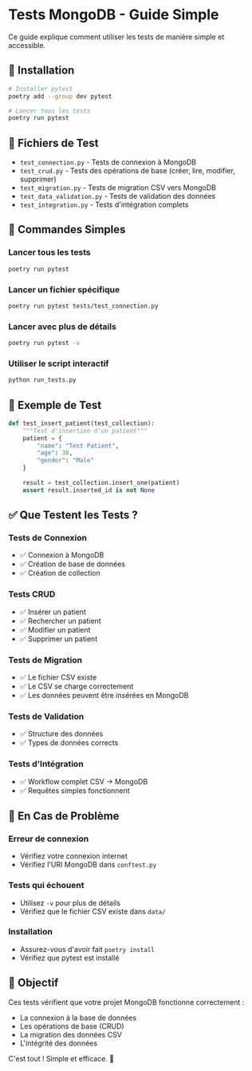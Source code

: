 # Tests MongoDB - Guide Simple

Ce guide explique comment utiliser les tests de manière simple et accessible.

## 🚀 Installation

```bash
# Installer pytest
poetry add --group dev pytest

# Lancer tous les tests
poetry run pytest
```

## 📁 Fichiers de Test

- `test_connection.py` - Tests de connexion à MongoDB
- `test_crud.py` - Tests des opérations de base (créer, lire, modifier, supprimer)
- `test_migration.py` - Tests de migration CSV vers MongoDB
- `test_data_validation.py` - Tests de validation des données
- `test_integration.py` - Tests d'intégration complets

## 🎯 Commandes Simples

### Lancer tous les tests
```bash
poetry run pytest
```

### Lancer un fichier spécifique
```bash
poetry run pytest tests/test_connection.py
```

### Lancer avec plus de détails
```bash
poetry run pytest -v
```

### Utiliser le script interactif
```bash
python run_tests.py
```

## 📝 Exemple de Test

```python
def test_insert_patient(test_collection):
    """Test d'insertion d'un patient"""
    patient = {
        "name": "Test Patient",
        "age": 30,
        "gender": "Male"
    }
    
    result = test_collection.insert_one(patient)
    assert result.inserted_id is not None
```

## ✅ Que Testent les Tests ?

### Tests de Connexion
- ✅ Connexion à MongoDB
- ✅ Création de base de données
- ✅ Création de collection

### Tests CRUD
- ✅ Insérer un patient
- ✅ Rechercher un patient
- ✅ Modifier un patient
- ✅ Supprimer un patient

### Tests de Migration
- ✅ Le fichier CSV existe
- ✅ Le CSV se charge correctement
- ✅ Les données peuvent être insérées en MongoDB

### Tests de Validation
- ✅ Structure des données
- ✅ Types de données corrects

### Tests d'Intégration
- ✅ Workflow complet CSV → MongoDB
- ✅ Requêtes simples fonctionnent

## 🚨 En Cas de Problème

### Erreur de connexion
- Vérifiez votre connexion internet
- Vérifiez l'URI MongoDB dans `conftest.py`

### Tests qui échouent
- Utilisez `-v` pour plus de détails
- Vérifiez que le fichier CSV existe dans `data/`

### Installation
- Assurez-vous d'avoir fait `poetry install`
- Vérifiez que pytest est installé

## 🎯 Objectif

Ces tests vérifient que votre projet MongoDB fonctionne correctement :
- La connexion à la base de données
- Les opérations de base (CRUD)
- La migration des données CSV
- L'intégrité des données

C'est tout ! Simple et efficace. 🎉

